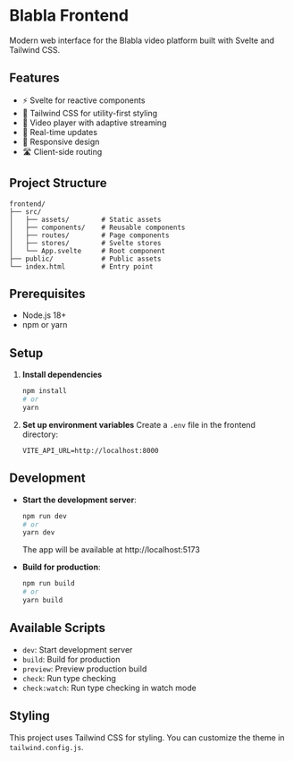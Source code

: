 # Blabla Frontend

Modern web interface for the Blabla video platform built with Svelte and Tailwind CSS.

## Features

- ⚡ Svelte for reactive components
- 🎨 Tailwind CSS for utility-first styling
- 🎥 Video player with adaptive streaming
- 🔄 Real-time updates
- 📱 Responsive design
- 🛣️ Client-side routing

## Project Structure

```
frontend/
├── src/
│   ├── assets/        # Static assets
│   ├── components/    # Reusable components
│   ├── routes/        # Page components
│   ├── stores/        # Svelte stores
│   └── App.svelte     # Root component
├── public/            # Public assets
└── index.html         # Entry point
```

## Prerequisites

- Node.js 18+
- npm or yarn

## Setup

1. **Install dependencies**
   ```bash
   npm install
   # or
   yarn
   ```

2. **Set up environment variables**
   Create a `.env` file in the frontend directory:
   ```
   VITE_API_URL=http://localhost:8000
   ```

## Development

- **Start the development server**:
  ```bash
  npm run dev
  # or
  yarn dev
  ```
  The app will be available at http://localhost:5173

- **Build for production**:
  ```bash
  npm run build
  # or
  yarn build
  ```

## Available Scripts

- `dev`: Start development server
- `build`: Build for production
- `preview`: Preview production build
- `check`: Run type checking
- `check:watch`: Run type checking in watch mode

## Styling

This project uses Tailwind CSS for styling. You can customize the theme in `tailwind.config.js`.
